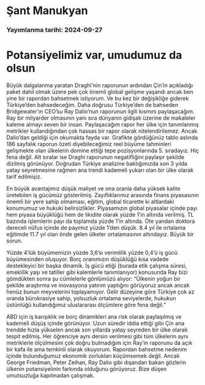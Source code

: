# Şant Manukyan

### Yayımlanma tarihi: 2024-09-27

# Potansiyelimiz var, umudumuz da olsun

Büyük dalgalanma yaratan Draghi'nin raporunun ardından Çin’in açıkladığı paket dahil olmak üzere pek çok önemli global gelişme yaşandı ancak ben yine bir rapordan bahsetmek istiyorum. Ve bu kez bir değişikliğe giderek Türkiye’den bahsedeceğim. Daha doğrusu Türkiye’den de bahseden Bridgewater’ın CEO’su Ray Dalio’nun raporunun ilgili kısmını paylaşacağım. Ray bir milyarder olmasının yanı sıra dünyanın gidişatı üzerine de makaleler kaleme almayı seven bir insan. Paylaşacağım rapor her ülke için tanımlanmış metrikler kullandığından çok hassas bir rapor olarak nitelendirilemez. Ancak Dalio’dan geldiği için okumakta fayda var. Grafikte gördüğünüz tablo aslında 186 sayfalık raporun özeti diyebileceğimiz reel büyüme tahminleri gelişmekte olan ülkelerin domine ettiği tepe pozisyonlarında 5. sıradayız. Hiç fena değil. Alt sıralar ise Draghi raporunun negatifliğini paylaşır şekilde dizilmiş görünüyor. Doğrudan Türkiye analizine baktığımızda son 3 yılda yatay seyretmesine rağmen ana trendi kademeli yukarı olan bir ülke olarak tarif edilmişiz.

En büyük avantajımız düşük maliyet ve ona oranla daha yüksek kalite üretebilen iş gücümüz gösterilmiş. Zayıflıklarımız arasında finans piyasasının önemli bir yere sahip olmaması, eğitim, global ticarette ki altlardaki konumumuz ve hukuki belirsizlikler. Piyasamızın global piyasalar içinde payı hem piyasa büyüklüğü hem de likidite olarak yüzde 1’in altında verilmiş. TL bazında işlemlerin payı da toplamda yüzde 1’in altında. Öte yandan doktora dereceli nüfus içinde de payımız yüzde 1’den düşük. 8.4 yıl ile ortalama eğitimde 11.7 yıl olan önde gelen ülkeler ortalamasının altındayız. Büyük bir sorun.

Yüzde 4’lük büyümemizin yüzde 3,6’sı verimlilik yüzde 0,4’ü iş gücü büyümesinden oluşuyor. Borç oranımızın düşüklüğü kısa vadede destekleyici bir başka dinamik. İş gücü etiği (burada etik çalışma süresi, emeklilik yaşı ve tatiller gibi kalemlerle tanımlanıyor) konusunda Ray bizi gömdükten sonra şu cümlelerle gönlümüzü alıyor: “Ülkenin yoğun bir şekilde araştırma ve inovasyona yatırım yaptığını görüyoruz ancak ancak henüz bunun meyvelerini toplayamıyor. Gelir düzeyine göre Türkiye çok az oranda bürokrasiye sahip, yolsuzluk ortalama seviyelerde, hukukun üstünlüğü kullandığımız uluslararası ölçümlere göre fena değil.”

ABD için iş karışıklık ve borç dinamikleri ana risk olarak paylaşılmış ve kademeli düşüş içinde görünüyor. Uzun süredir iddia ettiği gibi Çin ana trendde hızla yükselen ancak son yıllarda yatay seyreden bir ülke olarak tespit edilmiş. Her öğrenciye aynı dersin verilmesi gibi tüm ülkelerin aynı metriklerle ölçülmesini çok doğru bulmadığım için Ray’in raporunu da açık bir kafa ile ama temkinli olarak okuyorum. Rapordan bahsetme nedenim içinde bulunduğumuz ekonomik zorlukları küçümsemek değil. Ancak George Friedman, Peter Zeihan, Ray Dalio gibi dışarıdan bakan gözlerin ülkenin potansiyelinin farkında olduğunu görüyoruz. Bize düşen umutsuzluğa kapılmadan çalışmak.





